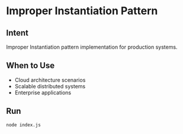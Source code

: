 # Improper Instantiation Pattern

## Intent
Improper Instantiation pattern implementation for production systems.

## When to Use
- Cloud architecture scenarios
- Scalable distributed systems
- Enterprise applications

## Run
```bash
node index.js
```
